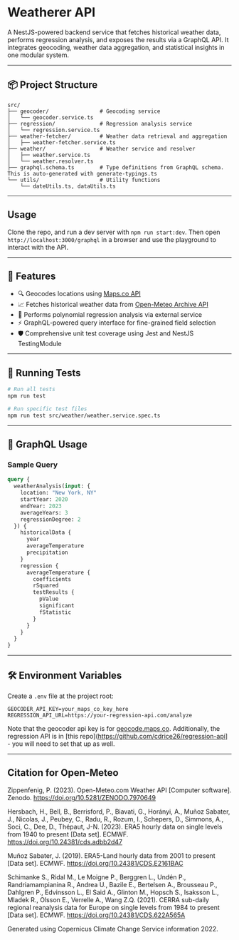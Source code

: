 # Weatherer API

A NestJS-powered backend service that fetches historical weather data, performs regression analysis, and exposes the results via a GraphQL API. It integrates geocoding, weather data aggregation, and statistical insights in one modular system.

---

## 📦 Project Structure

```text
src/
├── geocoder/                # Geocoding service
│   └── geocoder.service.ts
├── regression/              # Regression analysis service
│   └── regression.service.ts
├── weather-fetcher/         # Weather data retrieval and aggregation
│   ├── weather-fetcher.service.ts
├── weather/                 # Weather service and resolver
│   ├── weather.service.ts
│   └── weather.resolver.ts
├── graphql.schema.ts        # Type definitions from GraphQL schema. This is auto-generated with generate-typings.ts
└── utils/                   # Utility functions
    └── dateUtils.ts, dataUtils.ts
```

---

## Usage

Clone the repo, and run a dev server with `npm run start:dev`. Then open `http://localhost:3000/graphql` in a browser and use the playground to interact with the API.


---

## 🚀 Features

- 🔍 Geocodes locations using [Maps.co API](https://geocode.maps.co/)
- 📈 Fetches historical weather data from [Open-Meteo Archive API](https://open-meteo.com/)
- 🧠 Performs polynomial regression analysis via external service
- ⚡ GraphQL-powered query interface for fine-grained field selection
- 🛡️ Comprehensive unit test coverage using Jest and NestJS TestingModule

---

## 🧪 Running Tests

```bash
# Run all tests
npm run test

# Run specific test files
npm run test src/weather/weather.service.spec.ts
```

---

## 🔌 GraphQL Usage

### Sample Query

```graphql
query {
  weatherAnalysis(input: {
    location: "New York, NY"
    startYear: 2020
    endYear: 2023
    averageYears: 3
    regressionDegree: 2
  }) {
    historicalData {
      year
      averageTemperature
      precipitation
    }
    regression {
      averageTemperature {
        coefficients
        rSquared
        testResults {
          pValue
          significant
          fStatistic
        }
      }
    }
  }
}
```

---

## 🛠 Environment Variables

Create a `.env` file at the project root:

```
GEOCODER_API_KEY=your_maps_co_key_here
REGRESSION_API_URL=https://your-regression-api.com/analyze
```

Note that the geocoder api key is for [geocode.maps.co](https://geocode.maps.co). Additionally, the regression API is in [this repo](https://github.com/cdrice26/regression-api] - you will need to set that up as well.

---

## Citation for Open-Meteo
Zippenfenig, P. (2023). Open-Meteo.com Weather API [Computer software]. Zenodo. https://doi.org/10.5281/ZENODO.7970649

Hersbach, H., Bell, B., Berrisford, P., Biavati, G., Horányi, A., Muñoz Sabater, J., Nicolas, J., Peubey, C., Radu, R., Rozum, I., Schepers, D., Simmons, A., Soci, C., Dee, D., Thépaut, J-N. (2023). ERA5 hourly data on single levels from 1940 to present [Data set]. ECMWF. https://doi.org/10.24381/cds.adbb2d47

Muñoz Sabater, J. (2019). ERA5-Land hourly data from 2001 to present [Data set]. ECMWF. https://doi.org/10.24381/CDS.E2161BAC

Schimanke S., Ridal M., Le Moigne P., Berggren L., Undén P., Randriamampianina R., Andrea U., Bazile E., Bertelsen A., Brousseau P., Dahlgren P., Edvinsson L., El Said A., Glinton M., Hopsch S., Isaksson L., Mladek R., Olsson E., Verrelle A., Wang Z.Q. (2021). CERRA sub-daily regional reanalysis data for Europe on single levels from 1984 to present [Data set]. ECMWF. https://doi.org/10.24381/CDS.622A565A

Generated using Copernicus Climate Change Service information 2022.
